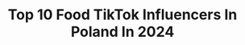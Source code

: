 ---
title: Top 10 Food TikTok Influencers In Poland In 2024
description: >-
  Find top food TikTok influencers in Poland in 2024. Most popular hashtags: #dlaciebie #food #dc #foryou.
platform: TikTok
hits: 79
text_top: Identify the most popular TikTok profiles on inBeat.
text_bottom: inBeat aggregates 79 TikTok influencers like this in Poland for you to connect with.
profiles:
  - username: "meanttobe_together"
    fullname: >-
      Maggie & Kamil
    bio: >-
      🌴kissing when the sun goes down🌅 🏨 Hotels & Food 🥑 #couplegoals
    location: "Poland"
    followers: 25100
    engagement: 954
    commentsToLikes: 0.036399
    id: ck9enunyikxjo0j78pzudhgjj
    verified: false
    hashtags: "#dc, #foryoupage, #2021, #luxurylife"
  - username: "lenagryszko"
    fullname: >-
      lenagryszko
    bio: >-
      Life is too short to eat untasty food. Check my IG and YT
    location: "Poland"
    followers: 254200
    engagement: 1508
    commentsToLikes: 0.013161
    id: ck95vzwkn028m0j78s4pw9o56
    verified: true
    hashtags: "#przepis, #maj, #lenagryszko, #jajko"
  - username: "k_rutyna"
    fullname: >-
      Rutyna
    bio: >-
      Hi👋 Follow the life of Rutyna🖤🍸 INSTAGRAM📸: @rutyna.cocktails.music.food
    location: "Poland"
    followers: 24000
    engagement: 593
    commentsToLikes: 0.006845
    id: ckb9jxor9bex20j237tw8lb53
    verified: false
    hashtags: "#blinkeecity, #toptiktok, #hulajnoga, #beer"
  - username: "natalia_gmyrek"
    fullname: >-
      natalia_gmyrek
    bio: >-
      MasterChef 6 🇵🇱 Fotograf👉 Rubinowe Studio 📸 Kucharz👉 Studio FOOD&FOTO🧁
    location: "Poland"
    followers: 14800
    engagement: 609
    commentsToLikes: 0.010611
    id: ck9shqyw8uquy0j78t85re6rk
    verified: true
    hashtags: "#grzyby, #masterchef, #foodie, #dlaciebie"
  - username: "kubachuba"
    fullname: >-
      Kubachuba
    bio: >-
      Food, drink and fun 😄
    location: "Poland"
    followers: 5337
    engagement: 378
    commentsToLikes: 0.012060
    id: ckbl31c5g07op0j23rf0isef0
    verified: false
    hashtags: "#tiktokcreator, #cooking, #foryou, #foryoupage"
  - username: "ola_nowak"
    fullname: >-
      Ola Nowak
    bio: >-
      🎬YOUTUBE: OLA NOWAK 📸INSTAGRAM: OLA_NOWAK (1.5mln)
    location: "Poland"
    followers: 1400000
    engagement: 1393
    commentsToLikes: 0.007630
    id: ck8kl07st1sgo0j7837cpfvdj
    verified: true
    hashtags: "#fun, #olanowak, #tanecznymkrokiem, #dramaeffect"
  - username: "dailysana"
    fullname: >-
      dailysana
    bio: >-
      𝓳𝓮𝓭𝔃𝓸𝓷𝓴𝓸 𝔀 𝓻𝓮𝓬 𝓸𝓭 2 𝓮𝓭 ☺️ 35 𝓽𝔂𝓼 𝓬𝓾𝓭𝓷𝔂𝓬𝓱 𝓞𝓼𝓸́𝓫𝓮𝓴
    location: "Poland"
    followers: 35100
    engagement: 1482
    commentsToLikes: 0.014354
    id: ckbeyn2vzj8ht0j23cnp5623a
    verified: false
    hashtags: "#vlog, #foodbook, #whatiatetoday, #whatieatinaday"
  - username: "chyba_tyyyy"
    fullname: >-
      Tak Właśnie
    bio: >-
      Hi 👋 I’m Mika 💗 Look how cute it is ——>🎷🐢 She/her
    location: "Poland"
    followers: 2771
    engagement: 1294
    commentsToLikes: 0.046303
    id: ck8ot3yxvjmla0j78sjvuhma1
    verified: false
    hashtags: "#polska, #forupage, #kawaii, #foryou"
  - username: "iamdelais"
    fullname: >-
      D E L A I S
    bio: >-
      Made in Poland 🇵🇱 I like social media but social media doesn’t like me
    location: "Poland"
    followers: 22400
    engagement: 686
    commentsToLikes: 0.163942
    id: ck9uycyf63tgo0j78nwjq79j1
    verified: false
    hashtags: "#memes, #trend, #jedzenie, #recipe"
  - username: "freezinka"
    fullname: >-
      freezinka
    bio: >-
      Zina (Wasza Zi) Śmieszki, ciekawostki i trochę depreski Spełniam swoje marzenie
    location: "Poland"
    followers: 62900
    engagement: 1098
    commentsToLikes: 0.014078
    id: ckb0wn236ltlo0j23ufxk0whv
    verified: false
    hashtags: "#foodlover, #jedzonko, #smieszki, #culturedifferences"
---